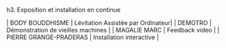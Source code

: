 h3. Exposition et installation en continue

| BODY BOUDDHISME | Lévitation Assistée par Ordinateur|
| DEMOTRO | Démonstration de vieilles machines |
| MAGALIE MARC | Feedback video |
|  PIERRE  GRANGE-PRADERAS | Installation interactive |
